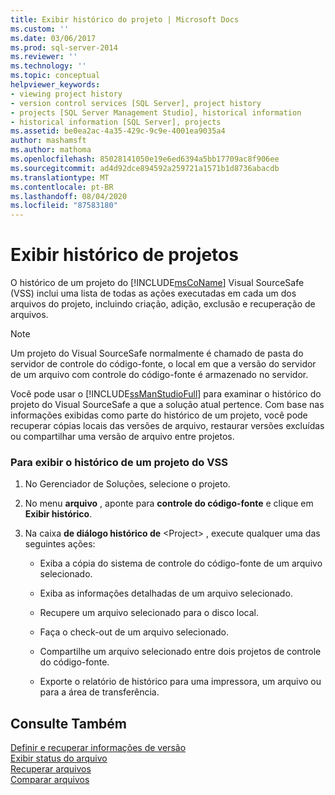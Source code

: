 ```yaml
---
title: Exibir histórico do projeto | Microsoft Docs
ms.custom: ''
ms.date: 03/06/2017
ms.prod: sql-server-2014
ms.reviewer: ''
ms.technology: ''
ms.topic: conceptual
helpviewer_keywords:
- viewing project history
- version control services [SQL Server], project history
- projects [SQL Server Management Studio], historical information
- historical information [SQL Server], projects
ms.assetid: be0ea2ac-4a35-429c-9c9e-4001ea9035a4
author: mashamsft
ms.author: mathoma
ms.openlocfilehash: 85028141050e19e6ed6394a5bb17709ac8f906ee
ms.sourcegitcommit: ad4d92dce894592a259721a1571b1d8736abacdb
ms.translationtype: MT
ms.contentlocale: pt-BR
ms.lasthandoff: 08/04/2020
ms.locfileid: "87583180"
---
```

# <a name="view-project-history"></a>Exibir histórico de projetos
  O histórico de um projeto do [!INCLUDE[msCoName](../includes/msconame-md.md)] Visual SourceSafe (VSS) inclui uma lista de todas as ações executadas em cada um dos arquivos do projeto, incluindo criação, adição, exclusão e recuperação de arquivos.  
  
> [!NOTE]  
>  Um projeto do Visual SourceSafe normalmente é chamado de pasta do servidor de controle do código-fonte, o local em que a versão do servidor de um arquivo com controle do código-fonte é armazenado no servidor.  
  
 Você pode usar o [!INCLUDE[ssManStudioFull](../includes/ssmanstudiofull-md.md)] para examinar o histórico do projeto do Visual SourceSafe a que a solução atual pertence. Com base nas informações exibidas como parte do histórico de um projeto, você pode recuperar cópias locais das versões de arquivo, restaurar versões excluídas ou compartilhar uma versão de arquivo entre projetos.  
  
### <a name="to-view-the-history-of-a-vss-project"></a>Para exibir o histórico de um projeto do VSS  
  
1.  No Gerenciador de Soluções, selecione o projeto.  
  
2.  No menu **arquivo** , aponte para **controle do código-fonte** e clique em **Exibir histórico**.  
  
3.  Na caixa **de diálogo histórico de** \<Project> , execute qualquer uma das seguintes ações:  
  
    -   Exiba a cópia do sistema de controle do código-fonte de um arquivo selecionado.  
  
    -   Exiba as informações detalhadas de um arquivo selecionado.  
  
    -   Recupere um arquivo selecionado para o disco local.  
  
    -   Faça o check-out de um arquivo selecionado.  
  
    -   Compartilhe um arquivo selecionado entre dois projetos de controle do código-fonte.  
  
    -   Exporte o relatório de histórico para uma impressora, um arquivo ou para a área de transferência.  
  
## <a name="see-also"></a>Consulte Também  
 [Definir e recuperar informações de versão](../../2014/database-engine/set-and-retrieve-version-information.md)   
 [Exibir status do arquivo](../../2014/database-engine/view-file-status.md)   
 [Recuperar arquivos](../../2014/database-engine/retrieve-files.md)   
 [Comparar arquivos](../../2014/database-engine/compare-files.md)  
  
  
